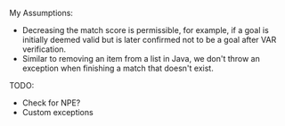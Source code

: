 My Assumptions:
- Decreasing the match score is permissible, for example, if a goal is initially deemed valid but is later confirmed not to be a goal after VAR verification.
- Similar to removing an item from a list in Java, we don't throw an exception when finishing a match that doesn't exist.

TODO:
- Check for NPE?
- Custom exceptions